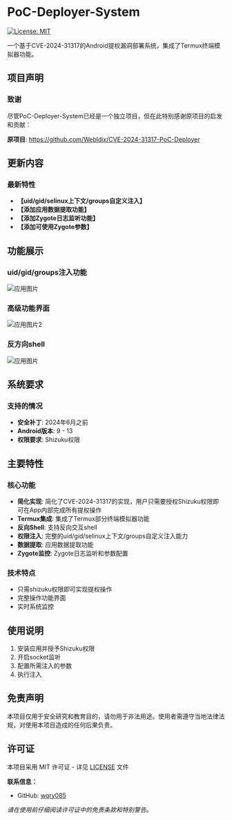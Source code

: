 # PoC-Deployer-System

[![License: MIT](https://img.shields.io/badge/License-MIT-yellow.svg)](https://opensource.org/licenses/MIT)

一个基于CVE-2024-31317的Android提权漏洞部署系统，集成了Termux终端模拟器功能。

## 项目声明

### 致谢
尽管PoC-Deployer-System已经是一个独立项目，但在此特别感谢原项目的启发和贡献：

**原项目**: https://github.com/Webldix/CVE-2024-31317-PoC-Deployer

## 更新内容

### 最新特性
- **【uid/gid/selinux上下文/groups自定义注入】**
- **【添加应用数据提取功能】**
- **【添加Zygote日志监听功能】**
- **【添加可使用Zygote参数】**

## 功能展示

### uid/gid/groups注入功能
![应用图片](https://raw.githubusercontent.com/wqry085/PoC-Deployer-System/main/jpg/a1.jpg)

### 高级功能界面
![应用图片2](https://raw.githubusercontent.com/wqry085/PoC-Deployer-System/main/jpg/a2.jpg)

### 反方向shell
![应用图片](https://raw.githubusercontent.com/wqry085/PoC-Deployer-System/main/jpg/a3.jpg)

## 系统要求

### 支持的情况
- **安全补丁**: 2024年6月之前
- **Android版本**: 9 - 13
- **权限要求**: Shizuku权限

## 主要特性

### 核心功能
- **简化实现**: 简化了CVE-2024-31317的实现，用户只需要授权Shizuku权限即可在App内部完成所有提权操作
- **Termux集成**: 集成了Termux部分终端模拟器功能
- **反向Shell**: 支持反向交互shell
- **权限注入**: 完整的uid/gid/selinux上下文/groups自定义注入能力
- **数据提取**: 应用数据提取功能
- **Zygote监控**: Zygote日志监听和参数配置

### 技术特点
- 只需shizuku权限即可实现提权操作
- 完整操作功能界面
- 实时系统监控

## 使用说明

1. 安装应用并授予Shizuku权限
2. 开启socket监听
3. 配置所需注入的参数
4. 执行注入

## 免责声明

本项目仅用于安全研究和教育目的，请勿用于非法用途。使用者需遵守当地法律法规，对使用本项目造成的任何后果负责。

## 许可证

本项目采用 MIT 许可证 - 详见 [LICENSE](LICENSE) 文件

**联系信息：**
- GitHub: [wqry085](https://github.com/wqry085)

*请在使用前仔细阅读许可证中的免责条款和特别警告。*
